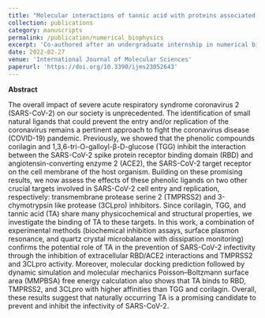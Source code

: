 ```yaml
---
title: "Molecular interactions of tannic acid with proteins associated with SARS-CoV-2 infectivity"
collection: publications
category: manuscripts
permalink: /publication/numerical_biophysics
excerpt: 'Co-authored after an undergraduate internship in numerical biophysics, supervised by Normand Mousseau.'
date: 2022-02-27
venue: 'International Journal of Molecular Sciences'
paperurl: 'https://doi.org/10.3390/ijms23052643'
---
```


**Abstract**

The overall impact of severe acute respiratory syndrome coronavirus 2 (SARS-CoV-2) on our society is unprecedented. The identification of small natural ligands that could prevent the entry and/or replication of the coronavirus remains a pertinent approach to fight the coronavirus disease (COVID-19) pandemic. Previously, we showed that the phenolic compounds corilagin and 1,3,6-tri-O-galloyl-β-D-glucose (TGG) inhibit the interaction between the SARS-CoV-2 spike protein receptor binding domain (RBD) and angiotensin-converting enzyme 2 (ACE2), the SARS-CoV-2 target receptor on the cell membrane of the host organism. Building on these promising results, we now assess the effects of these phenolic ligands on two other crucial targets involved in SARS-CoV-2 cell entry and replication, respectively: transmembrane protease serine 2 (TMPRSS2) and 3-chymotrypsin like protease (3CLpro) inhibitors. Since corilagin, TGG, and tannic acid (TA) share many physicochemical and structural properties, we investigate the binding of TA to these targets. In this work, a combination of experimental methods (biochemical inhibition assays, surface plasmon resonance, and quartz crystal microbalance with dissipation monitoring) confirms the potential role of TA in the prevention of SARS-CoV-2 infectivity through the inhibition of extracellular RBD/ACE2 interactions and TMPRSS2 and 3CLpro activity. Moreover, molecular docking prediction followed by dynamic simulation and molecular mechanics Poisson–Boltzmann surface area (MMPBSA) free energy calculation also shows that TA binds to RBD, TMPRSS2, and 3CLpro with higher affinities than TGG and corilagin. Overall, these results suggest that naturally occurring TA is a promising candidate to prevent and inhibit the infectivity of SARS-CoV-2.